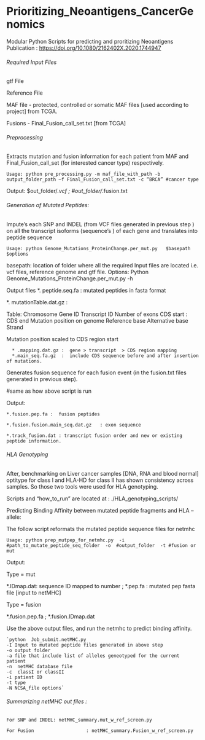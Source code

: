 # Prioritizing_Neoantigens_CancerGenomics
Modular Python Scripts for predicting and proritizing Neoantigens 
Publication : https://doi.org/10.1080/2162402X.2020.1744947

######  Required Input Files

gtf File           

Reference File            

MAF file  - protected, controlled or somatic MAF files [used according to project] from TCGA.

Fusions - Final_Fusion_call_set.txt [from TCGA] 

######  Preprocessing    

Extracts mutation and fusion information for each patient from MAF and Final_Fusion_call_set (for interested cancer type) respectively.

`Usage: python pre_processing.py -m maf_file_with_path -b output_folder_path –f Final_Fusion_call_set.txt -c “BRCA” #cancer type` 

Output: 
$out_folder/*.vcf   ; #out_folder/*.fusion.txt

###### Generation of Mutated Peptides: 

Impute’s  each SNP and INDEL (from VCF files generated in previous step ) on all the transcript isoforms  (sequence’s ) of each gene  and translates into peptide sequence

	Usage: python Genome_Mutations_ProteinChange.per_mut.py   $basepath   $options	

basepath: location of folder where all the required Input files are located i.e. vcf files, reference genome and gtf file.
Options: 
Python Genome_Mutations_ProteinChange.per_mut.py -h  

Output files 
*. peptide.seq.fa              : mutated peptides in fasta format 

*. mutationTable.dat.gz   : 

Table: 
Chromosome
Gene ID 
Transcript ID 
Number of exons
CDS start : CDS end
Mutation position on genome
Reference base 
Alternative base 
Strand  

Mutation position scaled to CDS region start 
	
      * .mapping.dat.gz :  gene > transcript  > CDS region mapping 
      *.main_seq.fa.gz  :  include CDS sequence before and after insertion of mutations.


Generates fusion sequence for each fusion event (in the fusion.txt files generated in previous step). 

#same as how above script is run

Output:

	*.fusion.pep.fa :  fusion peptides 

	*.fusion.fusion.main_seq.dat.gz   : exon sequence 

	*.track_fusion.dat : transcript fusion order and new or existing peptide information.


###### HLA Genotyping

After, benchmarking on Liver cancer samples [DNA, RNA and blood normal] optitype for class I and HLA-HD for class II has shown consistency across samples. So those two tools were used for HLA genotyping. 

Scripts and “how_to_run” are located at : ./HLA_genotyping_scripts/

Predicting Binding Affinity between mutated peptide fragments and HLA –allele:

The follow script reformats the mutated peptide sequence files for netmhc

	Usage: python prep_mutpep_for_netmhc.py  -i #path_to_mutate_peptide_seq_folder  -o  #output_folder  -t #fusion or mut

Output: 

Type = mut 

*.IDmap.dat: sequence ID mapped to number ; *.pep.fa         : mutated pep fasta file [input to netMHC] 

Type = fusion 

*.fusion.pep.fa ; *.fusion.IDmap.dat


Use the above output files, and run the netmhc to predict binding affinity.

	`python  Job_submit.netMHC.py  
	-I Input to mutated peptide files generated in above step 
	-o output folder  
	-a file that include list of alleles geneotyped for the current patient 
	-n  netMHC database file
	-c  classI or classII 
	-i patient ID
	-t type 
	-N NCSA_file options`


###### Summarizing netMHC out files : 

`For SNP and INDEL: netMHC_summary.mut_w_ref_screen.py`

`For Fusion                   : netMHC_summary.Fusion_w_ref_screen.py`

